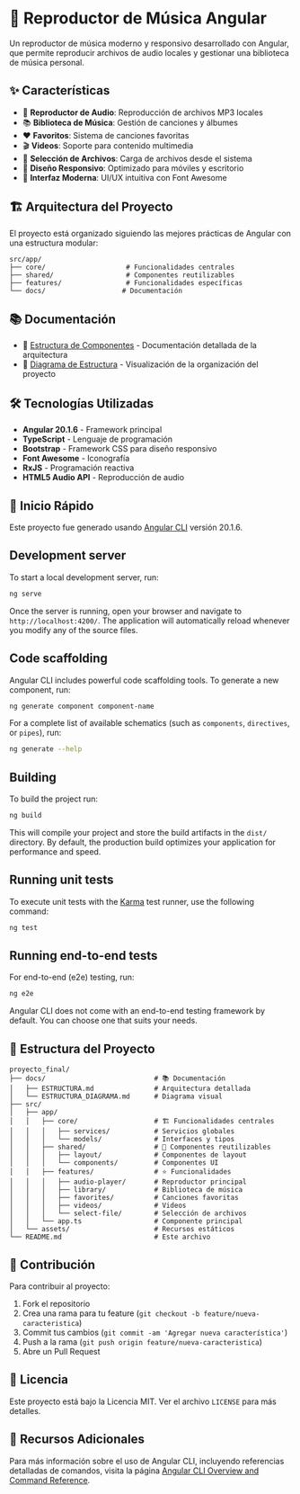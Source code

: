 # 🎵 Reproductor de Música Angular

Un reproductor de música moderno y responsivo desarrollado con Angular, que permite reproducir archivos de audio locales y gestionar una biblioteca de música personal.

## ✨ Características

- 🎵 **Reproductor de Audio**: Reproducción de archivos MP3 locales
- 📚 **Biblioteca de Música**: Gestión de canciones y álbumes
- ❤️ **Favoritos**: Sistema de canciones favoritas
- 🎬 **Videos**: Soporte para contenido multimedia
- 📁 **Selección de Archivos**: Carga de archivos desde el sistema
- 📱 **Diseño Responsivo**: Optimizado para móviles y escritorio
- 🎨 **Interfaz Moderna**: UI/UX intuitiva con Font Awesome

## 🏗️ Arquitectura del Proyecto

El proyecto está organizado siguiendo las mejores prácticas de Angular con una estructura modular:

```
src/app/
├── core/                    # Funcionalidades centrales
├── shared/                  # Componentes reutilizables
├── features/                # Funcionalidades específicas
└── docs/                   # Documentación
```

## 📚 Documentación

- 📖 [Estructura de Componentes](docs/ESTRUCTURA.md) - Documentación detallada de la arquitectura
- 🎨 [Diagrama de Estructura](docs/ESTRUCTURA_DIAGRAMA.md) - Visualización de la organización del proyecto

## 🛠️ Tecnologías Utilizadas

- **Angular 20.1.6** - Framework principal
- **TypeScript** - Lenguaje de programación
- **Bootstrap** - Framework CSS para diseño responsivo
- **Font Awesome** - Iconografía
- **RxJS** - Programación reactiva
- **HTML5 Audio API** - Reproducción de audio

## 🚀 Inicio Rápido

Este proyecto fue generado usando [Angular CLI](https://github.com/angular/angular-cli) versión 20.1.6.

## Development server

To start a local development server, run:

```bash
ng serve
```

Once the server is running, open your browser and navigate to `http://localhost:4200/`. The application will automatically reload whenever you modify any of the source files.

## Code scaffolding

Angular CLI includes powerful code scaffolding tools. To generate a new component, run:

```bash
ng generate component component-name
```

For a complete list of available schematics (such as `components`, `directives`, or `pipes`), run:

```bash
ng generate --help
```

## Building

To build the project run:

```bash
ng build
```

This will compile your project and store the build artifacts in the `dist/` directory. By default, the production build optimizes your application for performance and speed.

## Running unit tests

To execute unit tests with the [Karma](https://karma-runner.github.io) test runner, use the following command:

```bash
ng test
```

## Running end-to-end tests

For end-to-end (e2e) testing, run:

```bash
ng e2e
```

Angular CLI does not come with an end-to-end testing framework by default. You can choose one that suits your needs.

## 📁 Estructura del Proyecto

```
proyecto_final/
├── docs/                           # 📚 Documentación
│   ├── ESTRUCTURA.md               # Arquitectura detallada
│   └── ESTRUCTURA_DIAGRAMA.md      # Diagrama visual
├── src/
│   ├── app/
│   │   ├── core/                   # 🏗️ Funcionalidades centrales
│   │   │   ├── services/           # Servicios globales
│   │   │   └── models/             # Interfaces y tipos
│   │   ├── shared/                 # 🔄 Componentes reutilizables
│   │   │   ├── layout/             # Componentes de layout
│   │   │   └── components/         # Componentes UI
│   │   ├── features/               # ⭐ Funcionalidades
│   │   │   ├── audio-player/       # Reproductor principal
│   │   │   ├── library/            # Biblioteca de música
│   │   │   ├── favorites/          # Canciones favoritas
│   │   │   ├── videos/             # Videos
│   │   │   └── select-file/        # Selección de archivos
│   │   └── app.ts                  # Componente principal
│   └── assets/                     # Recursos estáticos
└── README.md                       # Este archivo
```

## 🤝 Contribución

Para contribuir al proyecto:

1. Fork el repositorio
2. Crea una rama para tu feature (`git checkout -b feature/nueva-caracteristica`)
3. Commit tus cambios (`git commit -am 'Agregar nueva característica'`)
4. Push a la rama (`git push origin feature/nueva-caracteristica`)
5. Abre un Pull Request

## 📄 Licencia

Este proyecto está bajo la Licencia MIT. Ver el archivo `LICENSE` para más detalles.

## 🔗 Recursos Adicionales

Para más información sobre el uso de Angular CLI, incluyendo referencias detalladas de comandos, visita la página [Angular CLI Overview and Command Reference](https://angular.dev/tools/cli).
